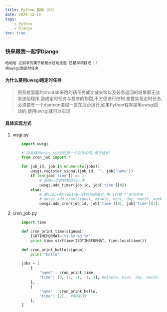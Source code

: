 ```yaml
---
title: Python_基础 (63)
date: 2020-12-15
tags: 
    - Python
    - Django
toc: true
---
```


### 快来跟我一起学Django
    哈哈哈 之前学的栗子都是水过地皮湿 还是学项目吧！！
    用uwsgi跑定时任务

<!-- more -->

#### 为什么要用uwsgi跑定时任务
> 用系统里面的crontab来跑的话任务成功或失败以及任务返回的结果都无法发送给程序,造成定时任务与程序的割裂,不方便进行控制.想要实现定时任务,必须要有一个daemon进程一直在后台运行,如果Python程序是用uwsgi启动的,使用uwsgi就可以实现

#### 具体实现方式
1. wsgi.py
    ```python
        import uwsgi

        # 将具体的cron job分到另一个文件中写,便于维护
        from cron_job import *

        for job_id, job in enumerate(jobs):
            uwsgi.register_signal(job_id, "", job['name'])
            if len(job['time']) == 1:
                # 每隔一定的秒数执行一次
                uwsgi.add_timer(job_id, job['time'][0])
            else:
                # 像Linux的crontab一样的时间格式,用-1代替’*’表示所有
                # uwsgi.add_cron(signal, minute, hour, day, month, weekday)
                uwsgi.add_cron(job_id, job['time'][0], job['time'][1], job['time'][2], job['time'][3], job['time'][4])
    ```
2. cron_job.py
    ```python
        import time

        def cron_print_time(signum):
            ISOTIMEFORMAT='%Y-%m-%d %X'
            print time.strftime(ISOTIMEFORMAT, time.localtime())

        def cron_print_hello(signum):
            print "hello"

        jobs = [ 
            {
                "name" : cron_print_time,
                "time": [0, 17, -1, -1, 1], #minute, hour, day, month, weekday, "-1" means "all",此例为每个周一的17: 00
            },
            {
                "name" : cron_print_hello,
                "time": [2],  #每隔2秒
            },
        ]
    ```





